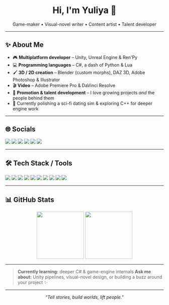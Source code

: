 <h1 align="center">Hi, I'm Yuliya 👋</h1>
<p align="center">
  Game-maker • Visual-novel writer • Content artist • Talent developer
</p>

---

## ✨ About Me
- 🎮 **Multiplatform developer** – Unity, Unreal Engine & Ren'Py  
- 💻 **Programming languages** – C#, a dash of Python & Lua  
- 🖌 **3D / 2D creation** – Blender (custom morphs), DAZ 3D, Adobe Photoshop & Illustrator  
- 🎬 **Video** – Adobe Premiere Pro & DaVinci Resolve  
- 📣 **Promotion & talent development** – I love growing projects *and* the people behind them  
- 🛫 Currently polishing a sci-fi dating sim & exploring C++ for deeper engine work  

---

## 🌐 Socials
<p>
  <a href="https://x.com/Yuliya11614827"><img src="https://img.shields.io/badge/X-000000?style=for-the-badge&logo=x&logoColor=white"/></a>
  <a href="https://www.youtube.com/@yuliya3k"><img src="https://img.shields.io/badge/YouTube-FF0000?style=for-the-badge&logo=youtube&logoColor=white"/></a>
  <a href="https://yuliya3k.itch.io"><img src="https://img.shields.io/badge/itch.io-EF3958?style=for-the-badge&logo=itchdotio&logoColor=white"/></a>
  <a href="https://www.tiktok.com/@fetishai1"><img src="https://img.shields.io/badge/TikTok-000000?style=for-the-badge&logo=tiktok&logoColor=white"/></a>
  <a href="https://www.patreon.com/c/ybellies"><img src="https://img.shields.io/badge/Patreon-FF424D?style=for-the-badge&logo=patreon&logoColor=white"/></a>
  <a href="https://t.me/yuliyakovach"><img src="https://img.shields.io/badge/Telegram-2CA5E0?style=for-the-badge&logo=telegram&logoColor=white"/></a>
</p>

---

## 🛠 Tech Stack / Tools
<p>
  <img src="https://img.shields.io/badge/C%23-239120?style=for-the-badge&logo=csharp&logoColor=white"/>
  <img src="https://img.shields.io/badge/Unity-000000?style=for-the-badge&logo=unity&logoColor=white"/>
  <img src="https://img.shields.io/badge/Unreal&nbsp;Engine-313131?style=for-the-badge&logo=unrealengine&logoColor=white"/>
  <img src="https://img.shields.io/badge/Ren'Py-FF3366?style=for-the-badge"/>
  <img src="https://img.shields.io/badge/Blender-F5792A?style=for-the-badge&logo=blender&logoColor=white"/>
  <img src="https://img.shields.io/badge/DAZ&nbsp;3D-FFC300?style=for-the-badge"/>
  <img src="https://img.shields.io/badge/Adobe&nbsp;Photoshop-31A8FF?style=for-the-badge&logo=adobephotoshop&logoColor=white"/>
  <img src="https://img.shields.io/badge/Adobe&nbsp;Illustrator-FF9A00?style=for-the-badge&logo=adobeillustrator&logoColor=white"/>
  <img src="https://img.shields.io/badge/Premiere&nbsp;Pro-9999FF?style=for-the-badge&logo=adobepremierepro&logoColor=white"/>
  <img src="https://img.shields.io/badge/DaVinci&nbsp;Resolve-1ABCFE?style=for-the-badge&logo=davinciresolve&logoColor=white"/>
</p>

---

## 📊 GitHub Stats
<p align="center">
  <img src="https://github-readme-stats.vercel.app/api?username=Yuliya3k&show_icons=true&theme=github_dark&border_color=444" height="150"/>
  <img src="https://github-readme-stats.vercel.app/api/top-langs/?username=Yuliya3k&layout=compact&theme=github_dark&border_color=444" height="150"/>
</p>

---

> **Currently learning:** deeper C# & game-engine internals
> **Ask me about:** Unity pipelines, visual-novel design, or building a buzz around your project ✨

---

<p align="center"><em>“Tell stories, build worlds, lift people.”</em></p>
